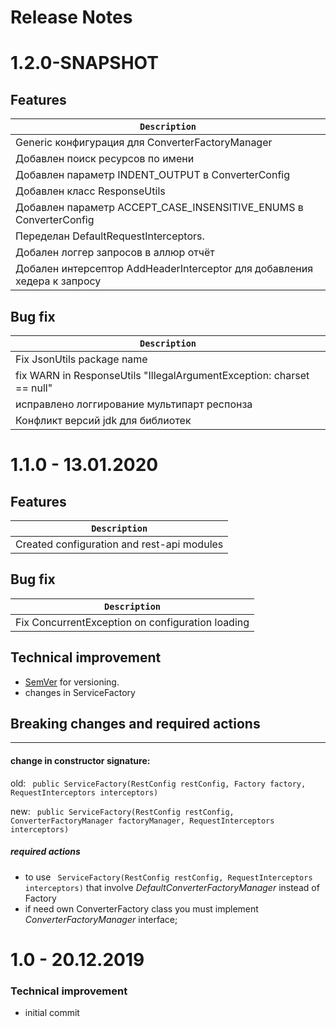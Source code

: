 # Release Notes
# 1.2.0-SNAPSHOT
## Features
|                               `Description`                               |
| ------------------------------------------------------------------------- |
| Generic конфигурация для ConverterFactoryManager                          |
| Добавлен поиск ресурсов по имени                                          |
| Добавлен параметр INDENT_OUTPUT в ConverterConfig                         |
| Добавлен класс ResponseUtils                                              |
| Добавлен параметр ACCEPT_CASE_INSENSITIVE_ENUMS в ConverterConfig         |
| Переделан DefaultRequestInterceptors.                                     |
| Добален логгер запросов в аллюр отчёт                                     |
| Добален интерсептор AddHeaderInterceptor для добавления хедера к запросу  |

## Bug fix
|                               `Description`                               |
| ------------------------------------------------------------------------- |
| Fix JsonUtils package name                                                |
| fix WARN in ResponseUtils "IllegalArgumentException: charset == null"     |
| исправлено логгирование мультипарт респонза                               |
| Конфликт версий jdk для библиотек                                         |

# 1.1.0 - 13.01.2020
## Features
|                               `Description`                               |
| ------------------------------------------------------------------------- |
| Created configuration and rest-api modules                                |

## Bug fix
|                               `Description`                               |
| ------------------------------------------------------------------------- |
| Fix ConcurrentException on configuration loading                          |

## Technical improvement
 - [SemVer](http://semver.org/) for versioning.
 - changes in ServiceFactory

## Breaking changes and required actions
___
#### change in constructor signature:
 old: ``` public ServiceFactory(RestConfig restConfig, Factory factory, RequestInterceptors interceptors)```
 
 new: ``` public ServiceFactory(RestConfig restConfig, ConverterFactoryManager factoryManager, RequestInterceptors interceptors)```
##### required actions
 - to use ``` ServiceFactory(RestConfig restConfig, RequestInterceptors interceptors)``` that involve *DefaultConverterFactoryManager* instead of Factory
 - if need own ConverterFactory class you must implement *ConverterFactoryManager* interface; 
  
# 1.0 - 20.12.2019
### Technical improvement
  - initial commit
